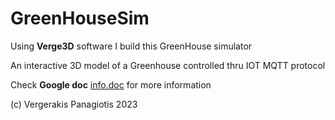 # GreenHouseSim

Using **Verge3D** software I build this GreenHouse simulator

An interactive 3D model of a Greenhouse controlled thru IOT MQTT protocol

Check **Google doc**  [info.doc](https://docs.google.com/document/d/1W7tCKwUnA4GxJqGOvJ2RknKcBA07es2kVnPgvljGMNU/edit?usp=sharing) for more information

(c) Vergerakis Panagiotis 2023
